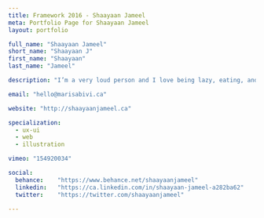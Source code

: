 ```yaml
---
title: Framework 2016 - Shaayaan Jameel
meta: Portfolio Page for Shaayaan Jameel
layout: portfolio

full_name: "Shaayaan Jameel"
short_name: "Shaayaan J"
first_name: "Shaayaan"
last_name: "Jameel"

description: "I’m a very loud person and I love being lazy, eating, and gaming. I can be really weird and I have a slight obsession with minions, but that’s okay!"

email: "hello@marisabivi.ca"

website: "http://shaayaanjameel.ca"

specialization:
  - ux-ui
  - web
  - illustration

vimeo: "154920034"

social:
  behance:    "https://www.behance.net/shaayaanjameel"
  linkedin:   "https://ca.linkedin.com/in/shaayaan-jameel-a282ba62"
  twitter:    "https://twitter.com/shaayaanjameel"

---
```

